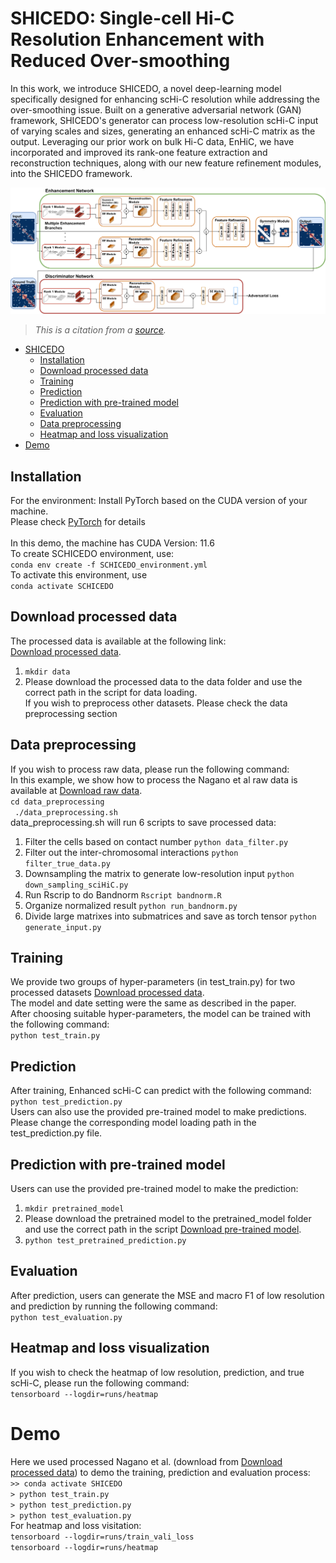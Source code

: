 # SHICEDO: Single-cell Hi-C Resolution Enhancement with Reduced Over-smoothing
In this work, we introduce SHICEDO, a novel deep-learning model specifically designed for enhancing scHi-C resolution while addressing the over-smoothing issue. Built on a generative adversarial network (GAN) framework, SHICEDO's generator can process low-resolution scHi-C input of varying scales and sizes, generating an enhanced scHi-C matrix as the output. Leveraging our prior work on bulk Hi-C data, EnHiC, we have incorporated and improved its rank-one feature extraction and reconstruction techniques, along with our new feature refinement modules, into the SHICEDO framework.

![Model_Overview](figure/Model_figure.png)
> *This is a citation from a [source](https://www.example.com).*
- [SHICEDO](#SHICEDO:-Single-cell-Hi-C-Resolution-Enhancement-with-Reduced-Over-smoothing)
  - [Installation](#Installation)
  - [Download processed data](#Download-processed-data)
  - [Training](#Training)
  - [Prediction](#Prediction)
  - [Prediction with pre-trained model](#Prediction-with-pre-trained-model)
  - [Evaluation](#Evaluation)
  - [Data preprocessing](#Data-preprocessing)
  - [Heatmap and loss visualization](#Heatmap-and-loss-visualization)
- [Demo](#Demo)
## Installation
For the environment: Install PyTorch based on the CUDA version of your machine. <br>
Please check [PyTorch](https://pytorch.org/get-started/previous-versions/) for details<br>
<br>
In this demo, the machine has CUDA Version: 11.6<br>
To create SCHICEDO environment, use: <br>
`conda env create -f SCHICEDO_environment.yml` <br>
To activate this environment, use<br>
`conda activate SCHICEDO`
## Download processed data
The processed data is available at the following link:<br>
[Download processed data](https://drive.google.com/drive/folders/1EgkzPoNG-s_pi3SKOFG_YFslpIar_Bht?usp=sharing).<br>
1. `mkdir data`<br>
2. Please download the processed data to the data folder and use the correct path in the script for data loading.<br>
If you wish to preprocess other datasets. Please check the data preprocessing section

## Data preprocessing
If you wish to process raw data, please run the following command:<br> 
In this example, we show how to process the Nagano et al raw data is available at [Download raw data](https://drive.google.com/drive/folders/1UihcMw9DNR35Wps6FKVw-5EbiR7Tw55u?usp=sharing).<br>
`cd data_preprocessing`<br>
` ./data_preprocessing.sh` <br>
data_preprocessing.sh will run 6 scripts to save processed data: <br>
1. Filter the cells based on contact number `python data_filter.py`<br>
2. Filter out the inter-chromosomal interactions `python filter_true_data.py`<br>
3. Downsampling the matrix to generate low-resolution input `python down_sampling_sciHiC.py`<br>
4. Run Rscrip to do Bandnorm `Rscript bandnorm.R`<br>
5. Organize normalized result `python run_bandnorm.py`<br>
6. Divide large matrixes into submatrices and save as torch tensor `python generate_input.py`<br>

## Training
We provide two groups of hyper-parameters (in test_train.py) for two processed datasets [Download processed data](https://drive.google.com/drive/folders/1EgkzPoNG-s_pi3SKOFG_YFslpIar_Bht?usp=sharing).<br>
The model and date setting were the same as described in the paper.  <br>
After choosing suitable hyper-parameters, the model can be trained with the following command: <br>
`python test_train.py` <br>

## Prediction
After training, Enhanced scHi-C can predict with the following command:<br>
`python test_prediction.py` <br>
Users can also use the provided pre-trained model to make predictions. <br>
Please change the corresponding model loading path in the test_prediction.py file.<br>

## Prediction with pre-trained model
Users can use the provided pre-trained model to make the prediction:<br>
1. `mkdir pretrained_model`<br>
2. Please download the pretrained model to the pretrained_model folder and use the correct path in the script [Download pre-trained model](https://drive.google.com/drive/folders/1URpt1Ro1MZhUh-ECdEQFLx0iunlA7K7B?usp=sharing).<br>
3. `python test_pretrained_prediction.py`<br>

## Evaluation
After prediction, users can generate the MSE and macro F1 of low resolution and prediction by running the following command:<br>
`python test_evaluation.py` 

## Heatmap and loss visualization   
If you wish to check the heatmap of low resolution, prediction, and true scHi-C, please run the following command:<br>
`tensorboard --logdir=runs/heatmap` <br>

# Demo
Here we used processed Nagano et al. (download from [Download processed data](https://drive.google.com/drive/folders/1EgkzPoNG-s_pi3SKOFG_YFslpIar_Bht?usp=sharing)) to demo the training, prediction and evaluation process:<br>
`>> conda activate SHICEDO` <br>
`> python test_train.py`<br>
`> python test_prediction.py`<br>
`> python test_evaluation.py`<br>
For heatmap and loss visitation: <br>
`tensorboard --logdir=runs/train_vali_loss` <br>
`tensorboard --logdir=runs/heatmap` 
